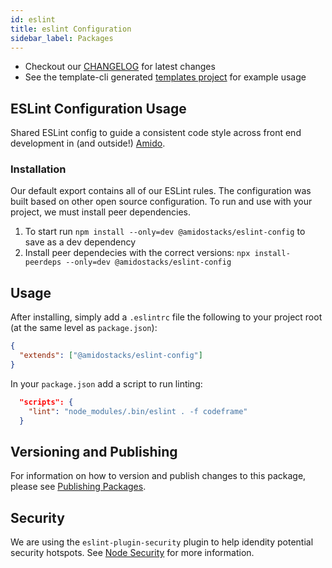```yaml
---
id: eslint
title: eslint Configuration
sidebar_label: Packages
---
```


- Checkout our [CHANGELOG](./CHANGELOG.md) for latest changes
- See the template-cli generated
  [templates project](../template-cli/templates/src/ssr/package.json) for
  example usage

## ESLint Configuration Usage

Shared ESLint config to guide a consistent code style across front end
development in (and outside!) [Amido](https://amido.com).

### Installation

Our default export contains all of our ESLint rules. The configuration was built
based on other open source configuration. To run and use with your project, we
must install peer dependencies.

1. To start run `npm install --only=dev @amidostacks/eslint-config` to save as a
   dev dependency
2. Install peer dependecies with the correct versions:
   `npx install-peerdeps --only=dev @amidostacks/eslint-config`

## Usage

After installing, simply add a `.eslintrc` file the following to your project
root (at the same level as `package.json`):

```json
{
  "extends": ["@amidostacks/eslint-config"]
}
```

In your `package.json` add a script to run linting:

```json
  "scripts": {
    "lint": "node_modules/.bin/eslint . -f codeframe"
  }
```

## Versioning and Publishing

For information on how to version and publish changes to this package, please
see [Publishing Packages](../../docs/publishing.md).

## Security

We are using the `eslint-plugin-security` plugin to help idendity potential
security hotspots. See
[Node Security](https://github.com/nodesecurity/eslint-plugin-security) for more
information.

